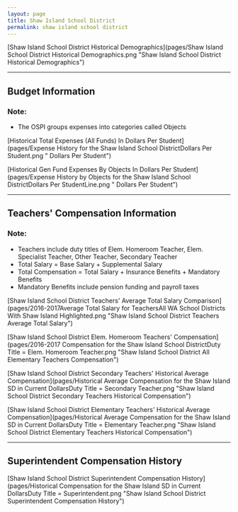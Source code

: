 ```yaml
---
layout: page
title: Shaw Island School District
permalink: shaw island school district
---
```



[Shaw Island School District Historical Demographics](pages/Shaw Island School District Historical Demographics.png "Shaw Island School District Historical Demographics")

___

## Budget Information
### Note:
- The OSPI groups expenses into categories called Objects

[Historical Total Expenses (All Funds) In Dollars Per Student](pages/Expense History for the Shaw Island School DistrictDollars Per Student.png " Dollars Per Student")

[Historical Gen Fund Expenses By Objects In Dollars Per Student](pages/Expense History by Objects for the Shaw Island School DistrictDollars Per StudentLine.png " Dollars Per Student")


___

## Teachers' Compensation Information
### Note:
- Teachers include duty titles of Elem. Homeroom Teacher, Elem. Specialist Teacher, Other Teacher, Secondary Teacher
- Total Salary = Base Salary + Supplemental Salary
- Total Compensation = Total Salary + Insurance Benefits + Mandatory Benefits
- Mandatory Benefits include pension funding and payroll taxes

[Shaw Island School District Teachers' Average Total Salary Comparison](pages/2016-2017Average Total Salary for TeachersAll WA School Districts With Shaw Island Highlighted.png "Shaw Island School District Teachers Average Total Salary")

[Shaw Island School District Elem. Homeroom Teachers' Compensation](pages/2016-2017 Compensation for the Shaw Island School DistrictDuty Title = Elem. Homeroom Teacher.png "Shaw Island School District All Elementary Teachers Compensation")

[Shaw Island School District Secondary Teachers' Historical Average Compensation](pages/Historical Average Compensation for the Shaw Island SD in Current DollarsDuty Title = Secondary Teacher.png "Shaw Island School District Secondary Teachers Historical Compensation")

[Shaw Island School District Elementary Teachers' Historical Average Compensation](pages/Historical Average Compensation for the Shaw Island SD in Current DollarsDuty Title = Elementary Teacher.png "Shaw Island School District Elementary Teachers Historical Compensation")


___

## Superintendent Compensation History

[Shaw Island School District Superintendent Compensation History](pages/Historical Compensation for the Shaw Island SD in Current DollarsDuty Title = Superintendent.png "Shaw Island School District Superintendent Compensation History")


